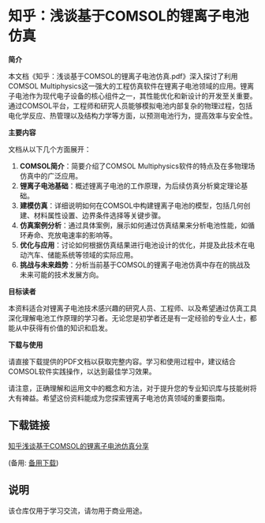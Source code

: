 # 知乎：浅谈基于COMSOL的锂离子电池仿真

**简介**

本文档《知乎：浅谈基于COMSOL的锂离子电池仿真.pdf》深入探讨了利用COMSOL Multiphysics这一强大的工程仿真软件在锂离子电池领域的应用。锂离子电池作为现代电子设备的核心组件之一，其性能优化和新设计的开发至关重要。通过COMSOL平台，工程师和研究人员能够模拟电池内部复杂的物理过程，包括电化学反应、热管理以及结构力学等方面，以预测电池行为，提高效率与安全性。

**主要内容**

文档从以下几个方面展开：

1. **COMSOL简介**：简要介绍了COMSOL Multiphysics软件的特点及在多物理场仿真中的广泛应用。
2. **锂离子电池基础**：概述锂离子电池的工作原理，为后续仿真分析奠定理论基础。
3. **建模仿真**：详细说明如何在COMSOL中构建锂离子电池的模型，包括几何创建、材料属性设置、边界条件选择等关键步骤。
4. **仿真案例分析**：通过具体案例，展示如何通过仿真结果来分析电池性能，如循环寿命、充放电速率的影响等。
5. **优化与应用**：讨论如何根据仿真结果进行电池设计的优化，并提及此技术在电动汽车、储能系统等领域的实际应用。
6. **挑战与未来趋势**：分析当前基于COMSOL的锂离子电池仿真中存在的挑战及未来可能的技术发展方向。

**目标读者**

本资料适合对锂离子电池技术感兴趣的研究人员、工程师、以及希望通过仿真工具深化理解电池工作原理的学习者。无论您是初学者还是有一定经验的专业人士，都能从中获得有价值的知识和启发。

**下载与使用**

请直接下载提供的PDF文档以获取完整内容。学习和使用过程中，建议结合COMSOL软件实践操作，以达到最佳学习效果。

请注意，正确理解和运用文中的概念和方法，对于提升您的专业知识库与技能树将大有裨益。希望这份资料能成为您探索锂离子电池仿真领域的重要指南。

## 下载链接
[知乎浅谈基于COMSOL的锂离子电池仿真分享](https://pan.quark.cn/s/be6e2b7c6f6a) 

(备用: [备用下载](https://pan.baidu.com/s/1K_LRkA_hZ_SpyebCvq4lDA?pwd=1234))

## 说明

该仓库仅用于学习交流，请勿用于商业用途。
